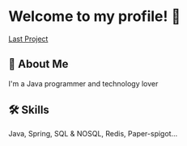 
# Welcome to my profile! 👋

 [Last Project](https://github.com/samcefalo/NetworkSync/)

## 🚀 About Me
I'm a Java programmer and technology lover

## 🛠 Skills
Java, Spring, SQL & NOSQL, Redis, Paper-spigot...


